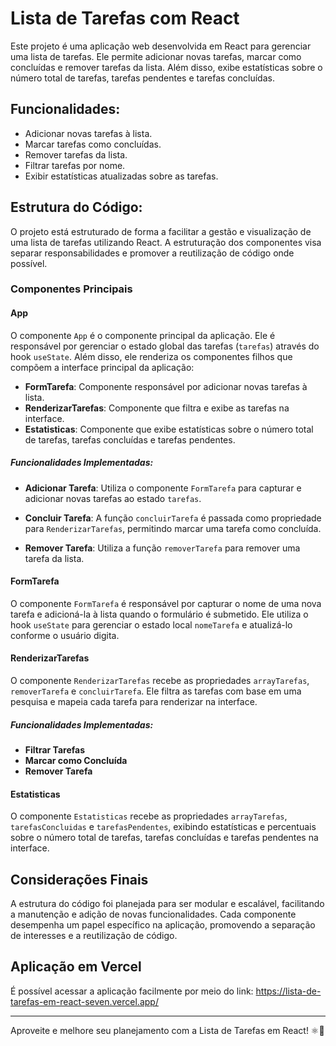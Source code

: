 # Lista de Tarefas com React

Este projeto é uma aplicação web desenvolvida em React para gerenciar uma lista de tarefas. Ele permite adicionar novas tarefas, marcar como concluídas e remover tarefas da lista. Além disso, exibe estatísticas sobre o número total de tarefas, tarefas pendentes e tarefas concluídas.

## Funcionalidades:

- Adicionar novas tarefas à lista.
- Marcar tarefas como concluídas.
- Remover tarefas da lista.
- Filtrar tarefas por nome.
- Exibir estatísticas atualizadas sobre as tarefas.

## Estrutura do Código:

O projeto está estruturado de forma a facilitar a gestão e visualização de uma lista de tarefas utilizando React. A estruturação dos componentes visa separar responsabilidades e promover a reutilização de código onde possível.

### Componentes Principais

#### App

O componente `App` é o componente principal da aplicação. Ele é responsável por gerenciar o estado global das tarefas (`tarefas`) através do hook `useState`. Além disso, ele renderiza os componentes filhos que compõem a interface principal da aplicação:

- **FormTarefa**: Componente responsável por adicionar novas tarefas à lista.
- **RenderizarTarefas**: Componente que filtra e exibe as tarefas na interface.
- **Estatisticas**: Componente que exibe estatísticas sobre o número total de tarefas, tarefas concluídas e tarefas pendentes.

##### Funcionalidades Implementadas:

- **Adicionar Tarefa**: Utiliza o componente `FormTarefa` para capturar e adicionar novas tarefas ao estado `tarefas`.
- **Concluir Tarefa**: A função `concluirTarefa` é passada como propriedade para `RenderizarTarefas`, permitindo marcar uma tarefa como concluída.

- **Remover Tarefa**: Utiliza a função `removerTarefa` para remover uma tarefa da lista.

#### FormTarefa

O componente `FormTarefa` é responsável por capturar o nome de uma nova tarefa e adicioná-la à lista quando o formulário é submetido. Ele utiliza o hook `useState` para gerenciar o estado local `nomeTarefa` e atualizá-lo conforme o usuário digita.

#### RenderizarTarefas

O componente `RenderizarTarefas` recebe as propriedades `arrayTarefas`, `removerTarefa` e `concluirTarefa`. Ele filtra as tarefas com base em uma pesquisa e mapeia cada tarefa para renderizar na interface.

##### Funcionalidades Implementadas:

- **Filtrar Tarefas**
- **Marcar como Concluída**
- **Remover Tarefa**

#### Estatisticas

O componente `Estatisticas` recebe as propriedades `arrayTarefas`, `tarefasConcluidas` e `tarefasPendentes`, exibindo estatísticas e percentuais sobre o número total de tarefas, tarefas concluídas e tarefas pendentes na interface.

## Considerações Finais

A estrutura do código foi planejada para ser modular e escalável, facilitando a manutenção e adição de novas funcionalidades. Cada componente desempenha um papel específico na aplicação, promovendo a separação de interesses e a reutilização de código.

## Aplicação em Vercel

É possível acessar a aplicação facilmente por meio do link: https://lista-de-tarefas-em-react-seven.vercel.app/

---

Aproveite e melhore seu planejamento com a Lista de Tarefas em React! ⚛️📔

